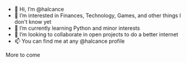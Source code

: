 - 👋 Hi, I’m @halcance
- 👀 I’m interested in Finances, Technology, Games, and other things I don't know yet
- 🌱 I’m currently learning Python and minor interests
- 💞️ I’m looking to collaborate in open projects to do a better internet
- 📫 You can find me at any @halcance profile

<!---
halcance/halcance is a ✨ special ✨ repository because its `README.md` (this file) appears on your GitHub profile.
You can click the Preview link to take a look at your changes.
--->

More to come

